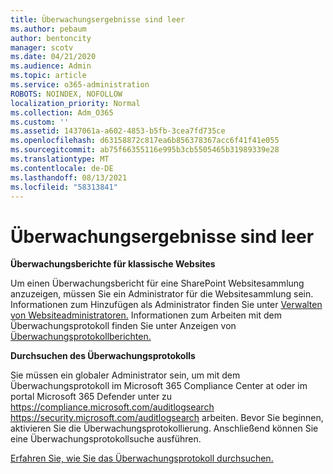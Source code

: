 ```yaml
---
title: Überwachungsergebnisse sind leer
ms.author: pebaum
author: bentoncity
manager: scotv
ms.date: 04/21/2020
ms.audience: Admin
ms.topic: article
ms.service: o365-administration
ROBOTS: NOINDEX, NOFOLLOW
localization_priority: Normal
ms.collection: Adm_O365
ms.custom: ''
ms.assetid: 1437061a-a602-4853-b5fb-3cea7fd735ce
ms.openlocfilehash: d63158872c817ea6b856378367acc6f41f41e055
ms.sourcegitcommit: ab75f66355116e995b3cb5505465b31989339e28
ms.translationtype: MT
ms.contentlocale: de-DE
ms.lasthandoff: 08/13/2021
ms.locfileid: "58313841"
---
```

# <a name="auditing-results-are-blank"></a>Überwachungsergebnisse sind leer

**Überwachungsberichte für klassische Websites**
  
Um einen Überwachungsbericht für eine SharePoint Websitesammlung anzuzeigen, müssen Sie ein Administrator für die Websitesammlung sein. Informationen zum Hinzufügen als Administrator finden Sie unter [Verwalten von Websiteadministratoren.](https://docs.microsoft.com/sharepoint/manage-site-collection-administrators) Informationen zum Arbeiten mit dem Überwachungsprotokoll finden Sie unter Anzeigen von [Überwachungsprotokollberichten.](https://support.microsoft.com/office/view-audit-log-reports-b37c5869-1b47-4a82-a30d-ea20070fe527)
  
**Durchsuchen des Überwachungsprotokolls**
  
Sie müssen ein globaler Administrator sein, um mit dem Überwachungsprotokoll im Microsoft 365 Compliance Center at oder im portal Microsoft 365 Defender unter zu <https://compliance.microsoft.com/auditlogsearch> <https://security.microsoft.com/auditlogsearch> arbeiten. Bevor Sie beginnen, aktivieren Sie die Überwachungsprotokollierung. Anschließend können Sie eine Überwachungsprotokollsuche ausführen.
  
[Erfahren Sie, wie Sie das Überwachungsprotokoll durchsuchen.](https://docs.microsoft.com/microsoft-365/compliance/search-the-audit-log-in-security-and-compliance#search-the-audit-log)
